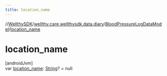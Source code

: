 ```yaml
---
title: location_name
---
```

//[WellthySDK](../../../index.html)/[wellthy.care.wellthysdk.data.diary](../index.html)/[BloodPressureLogDataModel](index.html)/[location_name](location_name.html)



# location_name



[androidJvm]\
var [location_name](location_name.html): [String](https://kotlinlang.org/api/latest/jvm/stdlib/kotlin/-string/index.html)? = null




